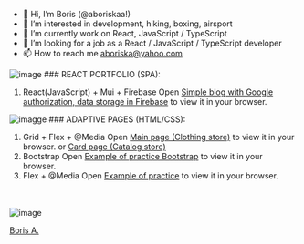 - 👋 Hi, I’m Boris (@aboriskaa!)
- 👀 I’m interested in development, hiking, boxing, airsport
- 🌱 I’m currently work on React, JavaScript / TypeScript 
- 💞️ I’m looking for a job as a React / JavaScript / TypeScript developer
- 📫 How to reach me aboriska@yahoo.com



![image](https://img.shields.io/badge/React-20232A?style=for-the-badge&logo=react&logoColor=61DAFB) ### REACT PORTFOLIO (SPA): 
1. React(JavaScript) + Mui + Firebase 
Open [Simple blog with Google authorization, data storage in Firebase](https://blogapp-850b9.web.app/) to view it in your browser.

![imagge](https://img.shields.io/badge/HTML5-E34F26?style=for-the-badge&logo=html5&logoColor=white) ### ADAPTIVE PAGES (HTML/CSS):
1. Grid + Flex + @Media 
Open [Main page (Clothing store)](https://aboriskaa.github.io/gb_professional_html_css_coding/) to view it in your browser.
or [Card page (Catalog store)](https://aboriskaa.github.io/gb_professional_html_css_coding/catalog/)
2. Bootstrap 
Open [Example of practice Bootstrap](https://aboriskaa.github.io/coursera_html_css_js/module3-solution/) to view it in your browser.
3. Flex + @Media
Open [Example of practice](https://aboriskaa.github.io/gb_html_css_base/) to view it in your browser.

<!---
<div id="header" align="center">
  <img src="https://www.zeluslugi.ru/upload/news/news20190426-2.gif" width="270px"/>
</div>

aboriskaa/aboriskaa is a ✨ special ✨ repository because its `README.md` (this file) appears on your GitHub profile.
You can click the Preview link to take a look at your changes.
--->
<br><br>
![image](https://www.codewars.com/users/aboriskaa/badges/large)

<div class="badge-base LI-profile-badge" data-locale="en_US" data-size="large" data-theme="dark" data-type="HORIZONTAL" data-vanity="aboriskaa" data-version="v1"><a class="badge-base__link LI-simple-link" href="https://am.linkedin.com/in/aboriskaa/en?trk=profile-badge">Boris A.</a></div>
              
